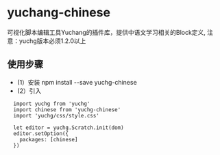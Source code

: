 # yuchang-chinese

可视化脚本编辑工具Yuchang的插件库，提供中语文学习相关的Block定义, 
注意：yuchg版本必须1.2.0以上

## 使用步骤

+  (1）安装 npm install --save yuchg-chinese
+  (2）引入

```
  import yuchg from 'yuchg'
  import chinese from 'yuchg-chinese'
  import 'yuchg/css/style.css'

  let editor = yuchg.Scratch.init(dom)
  editor.setOption({
    packages: [chinese]
  })
   
```
